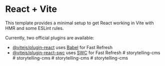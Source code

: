 # React + Vite

This template provides a minimal setup to get React working in Vite with HMR and some ESLint rules.

Currently, two official plugins are available:

- [@vitejs/plugin-react](https://github.com/vitejs/vite-plugin-react/blob/main/packages/plugin-react/README.md) uses [Babel](https://babeljs.io/) for Fast Refresh
- [@vitejs/plugin-react-swc](https://github.com/vitejs/vite-plugin-react-swc) uses [SWC](https://swc.rs/) for Fast Refresh
#   s t o r y t e l l i n g - c m s  
 #   s t o r y t e l l i n g - c m s  
 #   s t o r y t e l l i n g - c m s  
 #   s t o r y t e l l i n g - c m s  
 
